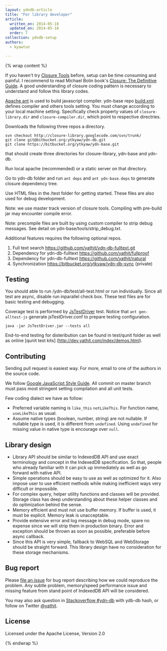 ```yaml
---
layout: ydndb-article
title: "For library developer"
article:
  written_on: 2014-05-18
  updated_on: 2014-05-18
  order: 7
collection: ydndb-setup
authors:
  - kyawtun

---
```


{% wrap content %}


If you haven't try [Closure Tools](https://developers.google.com/closure/) before,
setup can be time consuming and painful. I recommend to read
Michael Bolin book's [Closure: The Definitive Guide](http://shop.oreilly.com/product/0636920001416.do).
A good understanding of closure coding pattern is necessary to understand and
follow this library codes.

[Apache ant](http://ant.apache.org/) is used to build javascript compiler. ydn-base repo
[build.xml](https://bitbucket.org/ytkyaw/ydn-base/raw/master/build.xml) defines compiler
and others tools setting. You must change according to your local machine setting.
Specifically check property values of `closure-library.dir` and `closure-compiler.dir`, which
point to respective directries.

Downloads the following three repos a directory.

    svn checkout http://closure-library.googlecode.com/svn/trunk/
    git clone git@bitbucket.org:ytkyaw/ydn-db.git
    git clone https://bitbucket.org/ytkyaw/ydn-base.git

that should create three directories for closure-library, ydn-base and ydn-db.

Run local apache (recommended) or a static server on that directory.

Go to ydn-db folder and run `ant deps` and `ant ydn-base.deps` to generate closure dependency tree.

Use HTML files in the /test folder for getting started. These files are also
used for debug development.

Note: we use master track version of closure tools. Compiling with pre-build jar
may encounter compile error.

Note: precompile files are built by using custom compiler to strip debug messages.
See detail on ydn-base/tools/strip_debug.txt.

Additional features requires the following optional repos.

1. Full text search https://github.com/yathit/ydn-db-fulltext.git
2. Dependency for ydn-db-fulltext https://github.com/yathit/fullproof
3. Dependency for ydn-db-fulltext https://github.com/yathit/natural
4. Synchronization https://bitbucket.org/ytkyaw/ydn-db-sync (private)


## Testing ##

You should able to run /ydn-db/test/all-test.html or run individually.
Since all test are async, disable run inparallel check box.
These test files are for basic testing and debugging.

Coverage test is performed by [JsTestDriver](http://code.google.com/p/js-test-driver/)
test. Notice that `ant gen-alltest-js` generate jsTestDriver.conf to prepare testing
configuration.

    java -jar JsTestDriver.jar --tests all

End-to-end testing for disteribution can be found in test/qunit folder as well
 as online [qunit test kits] (http://dev.yathit.com/index/demos.html).


## Contributing ##

Sending pull request is easiest way. For more, email to one of the authors in
the source code.

We follow [Google JavaScript Style Guide](http://google-styleguide.googlecode.com/svn/trunk/javascriptguide.xml).
All commit on master branch must pass most stringent setting compilation and all unit tests.

Few coding dialect we have as follow:

* Preferred variable naming is `like_this` `notLikeThis`. For function name, `useLikeThis` as usual.
* Assume native types (boolean, number, string) are not nullable. If nullable type is used,
it is different from `undefined`. Using `undefined` for missing value in native type
is encourage over `null`.


## Library design ##

* Library API should be similar to IndexedDB API and use exact
terminology and concept in the IndexedDB specification. So that, people
 who already familiar with it can pick up immediately as well as go forward
 with native API.
* Simple operations should be easy to use as well as optimized for it.
Also impose user to use efficient
methods while making inefficient ways very difficult or impossible.
* For complex query, helper utility functions and classes will be provided.
Storage class has deep understanding about these helper classes and do
optimization behind the sense.
* Memory efficient and must not use buffer memory. If buffer is used, it must
 be explicit. Memory leak is unacceptable.
* Provide extensive error and log message in debug mode, spare no expense since
 we will strip them in production binary. Error and exception should be
thrown as soon as possible, preferable before async callback.
* Since this API is very simple, fallback to WebSQL and WebStorage should
be straight forward. This library design have no consideration for these
storage mechanisms.


## Bug report ##

Please [file an issue](https://bitbucket.org/ytkyaw/ydn-db/issues/new) for bug
report describing how we could reproduce the problem. Any subtle problem,
memory/speed performance issue and missing feature from stand point of IndexedDB
API will be considered.

You may also ask question in [Stackoverflow #ydn-db](http://stackoverflow.com/questions/tagged/ydn-db)
with ydb-db hash, or follow on Twitter [@yathit](https://twitter.com/yathit).


## License ##
Licensed under the Apache License, Version 2.0

{% endwrap %} 